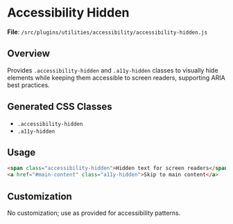 # Accessibility Hidden

**File**: `/src/plugins/utilities/accessibility/accessibility-hidden.js`

## Overview
Provides `.accessibility-hidden` and `.a11y-hidden` classes to visually hide elements while keeping them accessible to screen readers, supporting ARIA best practices.

## Generated CSS Classes
- `.accessibility-hidden`
- `.a11y-hidden`

## Usage
```html
<span class="accessibility-hidden">Hidden text for screen readers</span>
<a href="#main-content" class="a11y-hidden">Skip to main content</a>
```

## Customization
No customization; use as provided for accessibility patterns.
